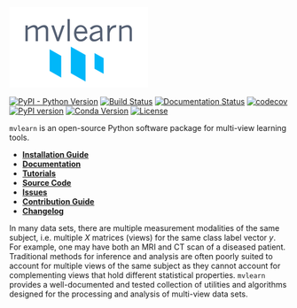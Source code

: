 ![mvlearn logo](/docs/figures/mvlearn-logo-medium.png)

[![PyPI - Python Version](https://img.shields.io/pypi/pyversions/mvlearn.svg)](https://img.shields.io/pypi/pyversions/mvlearn.svg)
[![Build Status](https://travis-ci.com/neurodata/mvlearn.svg?branch=master)](https://travis-ci.com/neurodata/mvlearn)
[![Documentation Status](https://readthedocs.org/projects/mvlearn/badge/?version=latest)](https://mvlearn.readthedocs.io/en/latest/?badge=latest)
[![codecov](https://codecov.io/gh/neurodata/mvlearn/branch/master/graph/badge.svg)](https://codecov.io/gh/neurodata/mvlearn)
[![PyPI version](https://badge.fury.io/py/mvlearn.svg)](https://badge.fury.io/py/mvlearn)
[![Conda Version](https://img.shields.io/conda/vn/conda-forge/mvlearn.svg)](https://anaconda.org/conda-forge/mvlearn)
[![License](https://img.shields.io/badge/License-Apache%202.0-blue.svg)](https://opensource.org/licenses/Apache-2.0)



`mvlearn` is an open-source Python software package for multi-view learning tools.

- [**Installation Guide**](https://mvlearn.neurodata.io/install.html)
- [**Documentation**](https://mvlearn.neurodata.io/index.html)
- [**Tutorials**](https://mvlearn.neurodata.io/tutorials.html)
- [**Source Code**](https://github.com/neurodata/mvlearn/tree/master/mvlearn)
- [**Issues**](https://github.com/neurodata/mvlearn/issues)
- [**Contribution Guide**](https://mvlearn.neurodata.io/contributing.html)
- [**Changelog**](https://mvlearn.neurodata.io/changelog.html)

In many data sets, there are multiple measurement modalities of the same subject, i.e. multiple *X* matrices (views) for the same class label vector *y*. For example, one may have both an MRI and CT scan of a diseased patient. Traditional methods for inference and analysis are often poorly suited to account for multiple views of the same subject as they cannot account for complementing views that hold different statistical properties. `mvlearn` provides a well-documented and tested collection of utilities and algorithms designed for the processing and analysis of multi-view data sets.

